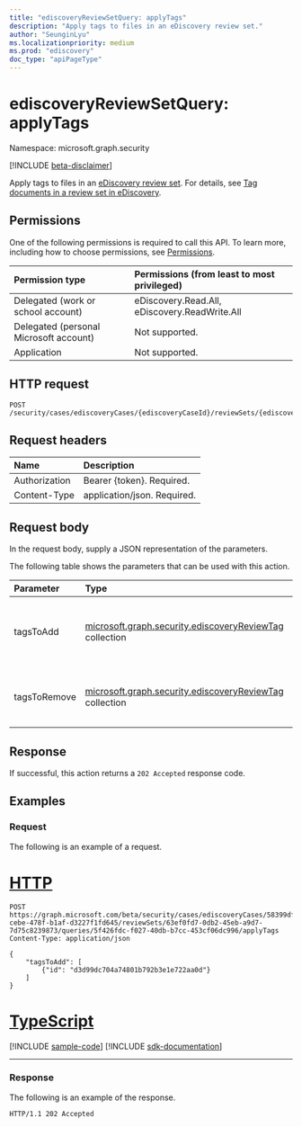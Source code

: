 ```yaml
---
title: "ediscoveryReviewSetQuery: applyTags"
description: "Apply tags to files in an eDiscovery review set."
author: "SeunginLyu"
ms.localizationpriority: medium
ms.prod: "ediscovery"
doc_type: "apiPageType"
---
```


# ediscoveryReviewSetQuery: applyTags
Namespace: microsoft.graph.security

[!INCLUDE [beta-disclaimer](../../includes/beta-disclaimer.md)]

Apply tags to files in an [eDiscovery review set](../resources/security-ediscoveryreviewset.md). For details, see [Tag documents in a review set in eDiscovery](/microsoft-365/compliance/tagging-documents).

## Permissions
One of the following permissions is required to call this API. To learn more, including how to choose permissions, see [Permissions](/graph/permissions-reference).

|Permission type|Permissions (from least to most privileged)|
|:---|:---|
|Delegated (work or school account)|eDiscovery.Read.All, eDiscovery.ReadWrite.All|
|Delegated (personal Microsoft account)|Not supported.|
|Application|Not supported.|

## HTTP request

<!-- {
  "blockType": "ignored"
}
-->
``` http
POST /security/cases/ediscoveryCases/{ediscoveryCaseId}/reviewSets/{ediscoveryReviewSetId}/queries/{queryId}/applyTags
```

## Request headers
|Name|Description|
|:---|:---|
|Authorization|Bearer {token}. Required.|
|Content-Type|application/json. Required.|

## Request body
In the request body, supply a JSON representation of the parameters.

The following table shows the parameters that can be used with this action.

|Parameter|Type|Description|
|:---|:---|:---|
|tagsToAdd|[microsoft.graph.security.ediscoveryReviewTag](../resources/security-ediscoveryreviewtag.md) collection|Tags to remove from the files in review set query.|
|tagsToRemove|[microsoft.graph.security.ediscoveryReviewTag](../resources/security-ediscoveryreviewtag.md) collection|Tags to remove add the files in review set query.|



## Response

If successful, this action returns a `202 Accepted` response code.

## Examples

### Request
The following is an example of a request.

# [HTTP](#tab/http)
<!-- {
  "blockType": "request",
  "name": "ediscoveryreviewsetquerythis.applytags"
}
-->
``` http
POST https://graph.microsoft.com/beta/security/cases/ediscoveryCases/58399dff-cebe-478f-b1af-d3227f1fd645/reviewSets/63ef0fd7-0db2-45eb-a9d7-7d75c8239873/queries/5f426fdc-f027-40db-b7cc-453cf06dc996/applyTags
Content-Type: application/json

{
    "tagsToAdd": [
        {"id": "d3d99dc704a74801b792b3e1e722aa0d"}
    ]
}
```

# [TypeScript](#tab/typescript)
[!INCLUDE [sample-code](../includes/snippets/typescript/ediscoveryreviewsetquerythisapplytags-typescript-snippets.md)]
[!INCLUDE [sdk-documentation](../includes/snippets/snippets-sdk-documentation-link.md)]

---

### Response
The following is an example of the response.
<!-- {
  "blockType": "response",
  "truncated": true
}
-->
``` http
HTTP/1.1 202 Accepted
```
